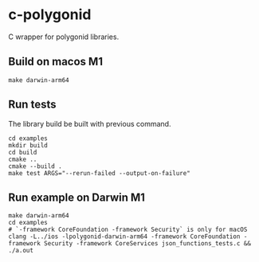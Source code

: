 # c-polygonid

C wrapper for polygonid libraries.

## Build on macos M1

```shell
make darwin-arm64
```

## Run tests

The library build be built with previous command.

```shell
cd examples
mkdir build
cd build
cmake ..
cmake --build .
make test ARGS="--rerun-failed --output-on-failure"
```

## Run example on Darwin M1

```shell
make darwin-arm64
cd examples
# `-framework CoreFoundation -framework Security` is only for macOS
clang -L../ios -lpolygonid-darwin-arm64 -framework CoreFoundation -framework Security -framework CoreServices json_functions_tests.c && ./a.out
```
